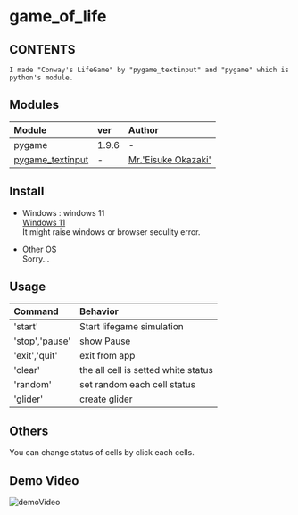 game_of_life
===

CONTENTS
---

    I made "Conway's LifeGame" by "pygame_textinput" and "pygame" which is python's module.

Modules
---

| Module | ver | Author | 
| :---------------- | :---- | :------------------------ |   
| pygame            | 1.9.6 | -                         |
| [pygame_textinput][1]  | -     | [Mr.'Eisuke Okazaki'][2]   |

Install
---

- Windows : windows 11  
    [Windows 11][3]  
    It might raise windows or browser seculity error.

- Other OS  
    Sorry...

Usage
---

| Command | Behavior |
| :------------ | :------------------------------------------- |
| 'start' | Start lifegame simulation |
| 'stop','pause'  | show Pause |
| 'exit','quit' | exit from app |
| 'clear'           | the all cell is setted white status |
| 'random'| set random each cell status |
| 'glider' | create glider |

Others
---
You can change status of cells by click each cells.

Demo Video
---
![demoVideo](https://github.com/yoshiyuki-140/game_of_life/blob/main/docs/demo.gif)  

[1]:https://github.com/DYGV/pygame_textinput
[2]:https://github.com/DYGV
[3]:https://github.com/yoshiyuki-140/game_of_life/releases
